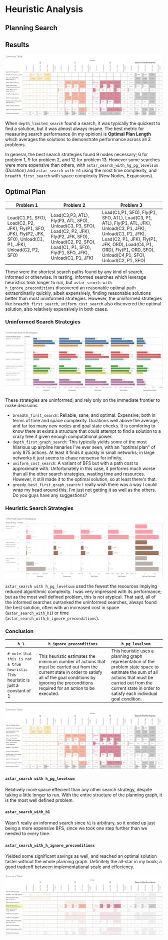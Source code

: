 # Heuristic Analysis
## Planning Search

## Results

[![](images/SummaryTable.png)](https://public.tableau.com/views/planningAI/SummaryTable?:embed=y&:display_count=yes)


When `depth_limited_search` found a search, it was typically the quickest to find a solution, but it was almost always insane. The best metric for measuring search performance (in my opinion) is **Optimal Plan Length** which averages the solutions to demonstrate performance across all 3 problems. 

In general, the best search strategies found 9 nodes necessary; 6 for problem 1, 9 for problem 2, and 12 for problem 13. However some searches were more expensive than others, with `astar_search_with_hg_pg_levelsum` (Duration) and `astar_search with h1` using the most time complexity, and `breadth_first_search` with space complexity (New Nodes, Expansions).

## Optimal Plan


| Problem 1                                                                                                       | Problem 2                                                                                                                                                              | Problem 3                                                                                                                                                                                                                      |
|-----------------------------------------------------------------------------------------------------------------|------------------------------------------------------------------------------------------------------------------------------------------------------------------------|--------------------------------------------------------------------------------------------------------------------------------------------------------------------------------------------------------------------------------|
| Load(C1,P1, SFO), Load(C2, P2, JFK), Fly(P1, SFO, JFK), Fly(P2, JFK, SFO), Unload(C1, P1, JFK), Unload(C2, P2, SFO) | Load(C3,P3, ATL), Fly(P3, ATL, SFO), Unload(C3, P3, SFO), Load(C2, P2, JFK), Fly(P2, JFK, SFO), Unload(C2, P2, SFO), Load(C1, P1, SFO), Fly(P1, SFO, JFK), Unload(C1, P1, JFK) | Load(C1,P1, SFO), Fly(P1, SFO, ATL), Load(C3, P1, ATL), Fly(P1, ATL, JFK), Unload(C3, P1, JFK), Unload(C1, P1, JFK), Load(C2, P1, JFK), Fly(P1, JFK, ORD), Load(C4, P1, ORD), Fly(P1, ORD, SFO), Unload(C4,P1, SFO), Unload(C2, P1, SFO) |

These were the shortest search paths found by any kind of search, informed or otherwise. In testing, informed searches which leverage heuristics took longer to run, but `astar_search with h_ignore_preconditions` discovered an reasonable optimal path extraordinarily quickly, albeit expensively, finding reasonable solutions better than most uninformed strategies. However, the uninformed strategies like `breadth_first_search`, `uniform_cost_search` also discovered the optimal solution, also relatively expensively in both cases. 

### Uninformed Search Strategies

[![](images/UniformedStrategies.png)](https://public.tableau.com/views/planningAI/UniformedSearchStrategies?:embed=y&:display_count=yes)

These strategies are uninformed, and rely only on the immediate frontier to make decisions. 

* `breadth_first_search`: Reliable, sane, and optimal. Expensive; both in terms of time and space complexity. Durations well above the average, and far too many new nodes and goal state checks. It is comforing to know there at exists a structure that could attempt to find a solution to a crazy tree if given enough computational power. 
* `depth_first_graph_search`: This typically yields some of the most hilarious up airpline itenaries I've ever seen, with an "optimal plan" of only 875 actions. At least it finds it quickly in small networks; in large networks it just seems to chase nonsense for infinity. 
*  `uniform_cost_search`: A variant of BFS but with a path cost to approximate with. Unfortunately in this case, it performs much worse than all the other search strategies, wasting time and resources. However, it still made it to the optimal solution, so at least there's that. 
* `greedy_best_first_graph_search`: I really wish there was a way I could wrap my head around this; I'm just not getting it as well as the others. Do you guys have any suggestions? 

### Heuristic Search Strategies

[![](images/InformedStrategies.png)](https://public.tableau.com/views/planningAI/InformedSearchStrategies?:embed=y&:display_count=yes)

`astar_search with h_pg_levelsum` used the fewest the resources implying reduced algorithmic complexity. I was very impressed with its performance; but as the most well defined problem, this is not atypical. That said, all of the informed searches outranked the uninformed searches, always found the best solution, often with an increased cost in space (`astar_search_with_h1`) or time (`astar_search_with_h_ignore_preconditions`). 

### Conclusion

| `h_1`        | `h_ignore_preconditions`           | `h_pg_levelsum`  |
| ------------- |-------------| -----|
| `# note that this is not a true heuristic` This heuristic is just a constant of 1 | This heuristic estimates the minimum number of actions that must be carried out from the current state in order to satisfy all of the goal conditions by ignoring the preconditions required for an action to be executed. |         This heuristic uses a planning graph representation of the problem state space to estimate the sum of all actions that must be carried out from the current state in order to satisfy each individual goal condition. |

[![](images/SummaryTable.png)](https://public.tableau.com/views/planningAI/SummaryTable?:embed=y&:display_count=yes)

#### `astar_search with h_pg_levelsum` 
Relatively more space effecient than any other search strategy, despite taking a little longer to run. With the entire structure of the planning graph, it is the most well defined problem. 

#### `astar_search_with_h1`
Wasn't really an informed search since `h1` is arbitrary, so it ended up just being a more expensive BFS, since we took one step further than we needed to every time.  

#### `astar_search_with_h_ignore_preconditions` 
Yielded some significant savings as well, and reached an optimal solution faster without the whole planning graph. Definitely the all-star in my book; a good tradeoff between implementational scale and effeciency. 

[![](images/SummaryTable_Highlight.png)](https://public.tableau.com/views/planningAI/SummaryTable?:embed=y&:display_count=yes)


